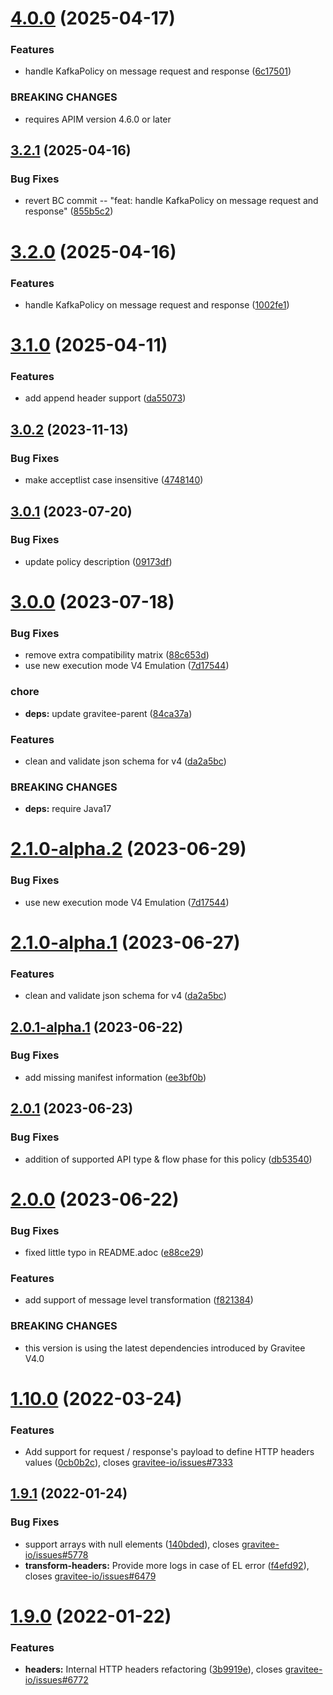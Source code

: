 # [4.0.0](https://github.com/gravitee-io/gravitee-policy-transformheaders/compare/3.2.1...4.0.0) (2025-04-17)


### Features

* handle KafkaPolicy on message request and response ([6c17501](https://github.com/gravitee-io/gravitee-policy-transformheaders/commit/6c17501578ae8e14ef91b5ebf2adbb2c512d6dd7))


### BREAKING CHANGES

* requires APIM version 4.6.0 or later

## [3.2.1](https://github.com/gravitee-io/gravitee-policy-transformheaders/compare/3.2.0...3.2.1) (2025-04-16)


### Bug Fixes

* revert BC commit -- "feat: handle KafkaPolicy on message request and response" ([855b5c2](https://github.com/gravitee-io/gravitee-policy-transformheaders/commit/855b5c2d83cf135f6893e359b20d3cfebf5c93d1))

# [3.2.0](https://github.com/gravitee-io/gravitee-policy-transformheaders/compare/3.1.0...3.2.0) (2025-04-16)


### Features

* handle KafkaPolicy on message request and response ([1002fe1](https://github.com/gravitee-io/gravitee-policy-transformheaders/commit/1002fe1330db81cf603f40be4d0d54bb671f9197))

# [3.1.0](https://github.com/gravitee-io/gravitee-policy-transformheaders/compare/3.0.2...3.1.0) (2025-04-11)


### Features

* add append header support ([da55073](https://github.com/gravitee-io/gravitee-policy-transformheaders/commit/da55073e6130d868658310cd1b8e019b11201d8b))

## [3.0.2](https://github.com/gravitee-io/gravitee-policy-transformheaders/compare/3.0.1...3.0.2) (2023-11-13)


### Bug Fixes

* make acceptlist case insensitive ([4748140](https://github.com/gravitee-io/gravitee-policy-transformheaders/commit/47481407e287057e9bd67f2fed2df200666e2715))

## [3.0.1](https://github.com/gravitee-io/gravitee-policy-transformheaders/compare/3.0.0...3.0.1) (2023-07-20)


### Bug Fixes

* update policy description ([09173df](https://github.com/gravitee-io/gravitee-policy-transformheaders/commit/09173dff95254f61d93131975d2e23861c166e88))

# [3.0.0](https://github.com/gravitee-io/gravitee-policy-transformheaders/compare/2.0.1...3.0.0) (2023-07-18)


### Bug Fixes

* remove extra compatibility matrix ([88c653d](https://github.com/gravitee-io/gravitee-policy-transformheaders/commit/88c653d638b1e012b1cdfbebaa17bf2048f35a89))
* use new execution mode V4 Emulation ([7d17544](https://github.com/gravitee-io/gravitee-policy-transformheaders/commit/7d17544f84e529a6763dd1f2a3a3094e1b0e0903))


### chore

* **deps:** update gravitee-parent ([84ca37a](https://github.com/gravitee-io/gravitee-policy-transformheaders/commit/84ca37a428c117eda89a21c8fa4b4740388f5115))


### Features

* clean and validate json schema for v4 ([da2a5bc](https://github.com/gravitee-io/gravitee-policy-transformheaders/commit/da2a5bc90dce520a88c98e8f860c770329c98fa9))


### BREAKING CHANGES

* **deps:** require Java17

# [2.1.0-alpha.2](https://github.com/gravitee-io/gravitee-policy-transformheaders/compare/2.1.0-alpha.1...2.1.0-alpha.2) (2023-06-29)


### Bug Fixes

* use new execution mode V4 Emulation ([7d17544](https://github.com/gravitee-io/gravitee-policy-transformheaders/commit/7d17544f84e529a6763dd1f2a3a3094e1b0e0903))

# [2.1.0-alpha.1](https://github.com/gravitee-io/gravitee-policy-transformheaders/compare/2.0.1...2.1.0-alpha.1) (2023-06-27)


### Features

* clean and validate json schema for v4 ([da2a5bc](https://github.com/gravitee-io/gravitee-policy-transformheaders/commit/da2a5bc90dce520a88c98e8f860c770329c98fa9))

## [2.0.1-alpha.1](https://github.com/gravitee-io/gravitee-policy-transformheaders/compare/2.0.0...2.0.1-alpha.1) (2023-06-22)


### Bug Fixes

* add missing manifest information ([ee3bf0b](https://github.com/gravitee-io/gravitee-policy-transformheaders/commit/ee3bf0b28193a49c88e33bc064c76957cf3004f1))

## [2.0.1](https://github.com/gravitee-io/gravitee-policy-transformheaders/compare/2.0.0...2.0.1) (2023-06-23)


### Bug Fixes

* addition of supported API type & flow phase for this policy ([db53540](https://github.com/gravitee-io/gravitee-policy-transformheaders/commit/db53540a233f3be7b77e52d796ee0ea604b13088))

# [2.0.0](https://github.com/gravitee-io/gravitee-policy-transformheaders/compare/1.10.0...2.0.0) (2023-06-22)


### Bug Fixes

* fixed little typo in README.adoc ([e88ce29](https://github.com/gravitee-io/gravitee-policy-transformheaders/commit/e88ce298d390b4c850aa4c7566c4f5584f893461))


### Features

* add support of message level transformation ([f821384](https://github.com/gravitee-io/gravitee-policy-transformheaders/commit/f821384a56d88d4a8a8b0e2ee157eb1e100a1d14))


### BREAKING CHANGES

* this version is using the latest dependencies introduced by Gravitee V4.0

# [1.10.0](https://github.com/gravitee-io/gravitee-policy-transformheaders/compare/1.9.1...1.10.0) (2022-03-24)


### Features

* Add support for request / response's payload to define HTTP headers values ([0cb0b2c](https://github.com/gravitee-io/gravitee-policy-transformheaders/commit/0cb0b2cb6aff125294f6fd4011dba74dd55db8ff)), closes [gravitee-io/issues#7333](https://github.com/gravitee-io/issues/issues/7333)

## [1.9.1](https://github.com/gravitee-io/gravitee-policy-transformheaders/compare/1.9.0...1.9.1) (2022-01-24)


### Bug Fixes

* support arrays with null elements ([140bded](https://github.com/gravitee-io/gravitee-policy-transformheaders/commit/140bded708d9fee2b510fdb2ba67b3edffc811d4)), closes [gravitee-io/issues#5778](https://github.com/gravitee-io/issues/issues/5778)
* **transform-headers:** Provide more logs in case of EL error ([f4efd92](https://github.com/gravitee-io/gravitee-policy-transformheaders/commit/f4efd9260888c8b57177da1993bd58a68c063335)), closes [gravitee-io/issues#6479](https://github.com/gravitee-io/issues/issues/6479)

# [1.9.0](https://github.com/gravitee-io/gravitee-policy-transformheaders/compare/1.8.0...1.9.0) (2022-01-22)


### Features

* **headers:** Internal HTTP headers refactoring ([3b9919e](https://github.com/gravitee-io/gravitee-policy-transformheaders/commit/3b9919ecdf1d1998f7dbebeab79566bbb25975af)), closes [gravitee-io/issues#6772](https://github.com/gravitee-io/issues/issues/6772)
